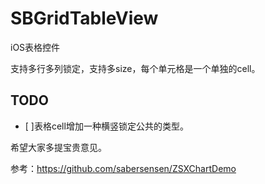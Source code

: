 # SBGridTableView

iOS表格控件

支持多行多列锁定，支持多size，每个单元格是一个单独的cell。


## TODO

- [ ]表格cell增加一种横竖锁定公共的类型。



希望大家多提宝贵意见。

参考：https://github.com/sabersensen/ZSXChartDemo
